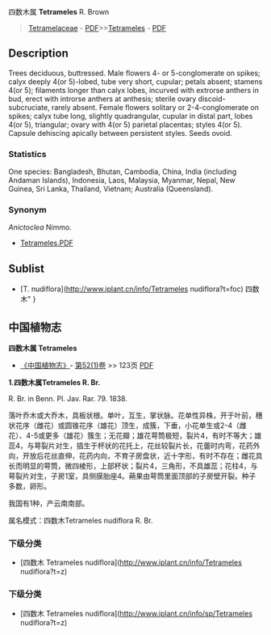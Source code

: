 四数木属 **Tetrameles** R. Brown

> [Tetramelaceae](http://www.iplant.cn/info/Tetramelaceae?t=foc) - [PDF](http://www.iplant.cn/foc/pdf/Tetramelaceae.pdf)>>[Tetrameles](http://www.iplant.cn/info/Tetrameles?t=foc) - [PDF](http://www.iplant.cn/foc/pdf/Tetrameles.pdf)

## Description

Trees deciduous, buttressed. Male flowers 4- or 5-conglomerate on spikes; calyx deeply 4(or 5)-lobed, tube very short, cupular; petals absent; stamens 4(or 5); filaments longer than calyx lobes, incurved with extrorse anthers in bud, erect with introrse anthers at anthesis; sterile ovary discoid-subcruciate, rarely absent. Female flowers solitary or 2-4-conglomerate on spikes; calyx tube long, slightly quadrangular, cupular in distal part, lobes 4(or 5), triangular; ovary with 4(or 5) parietal placentas; styles 4(or 5). Capsule dehiscing apically between persistent styles. Seeds ovoid.

### Statistics
One species: Bangladesh, Bhutan, Cambodia, China, India (including Andaman Islands), Indonesia, Laos, Malaysia, Myanmar, Nepal, New Guinea, Sri Lanka, Thailand, Vietnam; Australia (Queensland).

### Synonym
*Anictoclea* Nimmo.


* [Tetrameles.PDF](http://www.iplant.cn/foc/pdf/Tetrameles.pdf)

## Sublist

* [T.  nudiflora](http://www.iplant.cn/info/Tetrameles nudiflora?t=foc) 四数木"
}
## 中国植物志

**四数木属 Tetrameles**

* [《中国植物志》](http://www.iplant.cn/frps)- [第52(1)卷](http://www.iplant.cn/frps/vol/52(1)) >> 123页 [PDF](http://www.iplant.cn/frps/pdf/52(1)/123y.pdf)


**1.四数木属Tetrameles R. Br.**

R. Br. in Benn. Pl. Jav. Rar. 79. 1838.

落叶乔木或大乔木，具板状根。单叶，互生，掌状脉。花单性异株，开于叶前，穗状花序（雌花）或圆锥花序（雄花）顶生，成簇，下垂，小花单生或2-4（雌花）、4-5或更多（雄花）簇生；无花瓣；雄花萼筒极短，裂片4，有时不等大；雄蕊4，与萼裂片对生，插生于杯状的花托上，花丝较裂片长，花蕾时内弯，花药外向，开放后花丝直伸，花药内向，不育子房盘状，近十字形，有时不存在；雌花具长而明显的萼筒，微四棱形，上部杯状；裂片4，三角形，不具雄蕊；花柱4，与萼裂片对生，子房1室，具侧膜胎座4。蒴果由萼筒里面顶部的子房壁开裂。种子多数，卵形。

我国有1种，产云南南部。

属名模式：四数木Tetrameles nudiflora R. Br.

### 下级分类
* [四数木  Tetrameles nudiflora](http://www.iplant.cn/info/Tetrameles nudiflora?t=z)

### 下级分类
* [四数木  Tetrameles nudiflora](http://www.iplant.cn/info/sp/Tetrameles nudiflora?t=z)
